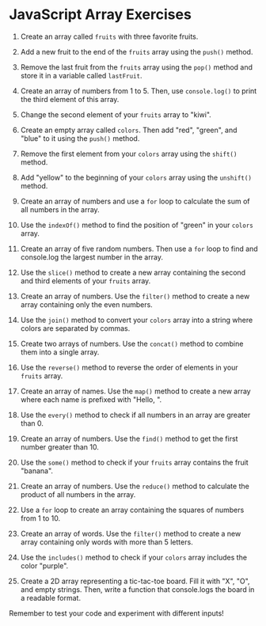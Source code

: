 # JavaScript Array Exercises

1. Create an array called `fruits` with three favorite fruits.

2. Add a new fruit to the end of the `fruits` array using the `push()` method.

3. Remove the last fruit from the `fruits` array using the `pop()` method and store it in a variable called `lastFruit`.

4. Create an array of numbers from 1 to 5. Then, use `console.log()` to print the third element of this array.

5. Change the second element of your `fruits` array to "kiwi".

6. Create an empty array called `colors`. Then add "red", "green", and "blue" to it using the `push()` method.

7. Remove the first element from your `colors` array using the `shift()` method.

8. Add "yellow" to the beginning of your `colors` array using the `unshift()` method.

9. Create an array of numbers and use a `for` loop to calculate the sum of all numbers in the array.

10. Use the `indexOf()` method to find the position of "green" in your `colors` array.

11. Create an array of five random numbers. Then use a `for` loop to find and console.log the largest number in the array.

12. Use the `slice()` method to create a new array containing the second and third elements of your `fruits` array.

13. Create an array of numbers. Use the `filter()` method to create a new array containing only the even numbers.

14. Use the `join()` method to convert your `colors` array into a string where colors are separated by commas.

15. Create two arrays of numbers. Use the `concat()` method to combine them into a single array.

16. Use the `reverse()` method to reverse the order of elements in your `fruits` array.

17. Create an array of names. Use the `map()` method to create a new array where each name is prefixed with "Hello, ".

18. Use the `every()` method to check if all numbers in an array are greater than 0.

19. Create an array of numbers. Use the `find()` method to get the first number greater than 10.

20. Use the `some()` method to check if your `fruits` array contains the fruit "banana".

21. Create an array of numbers. Use the `reduce()` method to calculate the product of all numbers in the array.

22. Use a `for` loop to create an array containing the squares of numbers from 1 to 10.

23. Create an array of words. Use the `filter()` method to create a new array containing only words with more than 5 letters.

24. Use the `includes()` method to check if your `colors` array includes the color "purple".

25. Create a 2D array representing a tic-tac-toe board. Fill it with "X", "O", and empty strings. Then, write a function that console.logs the board in a readable format.

Remember to test your code and experiment with different inputs!

